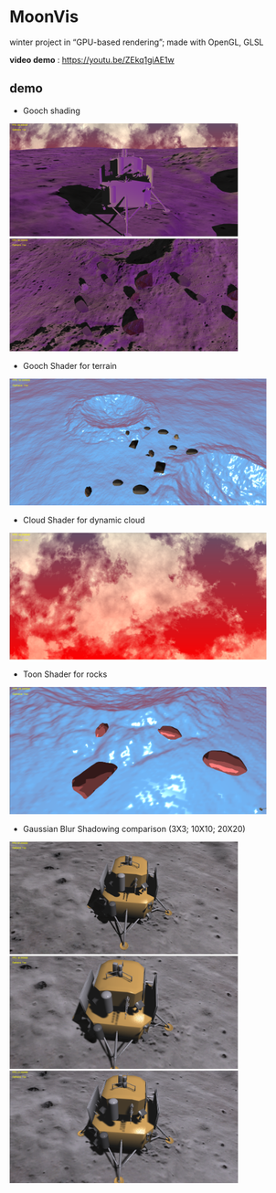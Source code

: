 # MoonVis
winter project in “GPU-based rendering”; made with OpenGL, GLSL

**video demo** : https://youtu.be/ZEkq1giAE1w


## demo
- Gooch shading
<p float="left">
  <img src="/ScreenShots/pic1.png" width="400" />
  <img src="/ScreenShots/pic2.png" width="400" /> 
</p>

- Gooch Shader for terrain
<img src="/ScreenShots/pic3.png" width="450" />

- Cloud Shader for dynamic cloud
<img src="/ScreenShots/pic4.png" width="450" />

- Toon Shader for rocks
<img src="/ScreenShots/pic5.png" width="450" />

- Gaussian Blur Shadowing comparison (3X3; 10X10; 20X20)
<p float="left">
  <img src="/ScreenShots/pic7.png" width="400" />
  <img src="/ScreenShots/pic8.png" width="400" /> 
  <img src="/ScreenShots/pic9.png" width="400" /> 
</p>
